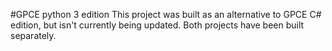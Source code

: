 #GPCE python 3 edition
This project was built as an alternative to GPCE C# edition, but isn't currently being updated. Both projects have been built separately.
